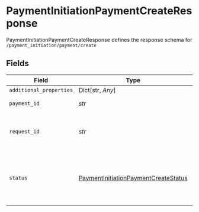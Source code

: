 # PaymentInitiationPaymentCreateResponse

PaymentInitiationPaymentCreateResponse defines the response schema for `/payment_initiation/payment/create`


## Fields

| Field                                                                                                                                       | Type                                                                                                                                        | Required                                                                                                                                    | Description                                                                                                                                 |
| ------------------------------------------------------------------------------------------------------------------------------------------- | ------------------------------------------------------------------------------------------------------------------------------------------- | ------------------------------------------------------------------------------------------------------------------------------------------- | ------------------------------------------------------------------------------------------------------------------------------------------- |
| `additional_properties`                                                                                                                     | Dict[str, *Any*]                                                                                                                            | :heavy_minus_sign:                                                                                                                          | N/A                                                                                                                                         |
| `payment_id`                                                                                                                                | *str*                                                                                                                                       | :heavy_check_mark:                                                                                                                          | A unique ID identifying the payment                                                                                                         |
| `request_id`                                                                                                                                | *str*                                                                                                                                       | :heavy_check_mark:                                                                                                                          | A unique identifier for the request, which can be used for troubleshooting. This identifier, like all Plaid identifiers, is case sensitive. |
| `status`                                                                                                                                    | [PaymentInitiationPaymentCreateStatus](../../models/shared/paymentinitiationpaymentcreatestatus.md)                                         | :heavy_check_mark:                                                                                                                          | For a payment returned by this endpoint, there is only one possible value:<br/><br/>`PAYMENT_STATUS_INPUT_NEEDED`: The initial phase of the payment |